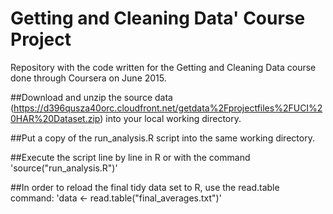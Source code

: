 # Getting and Cleaning Data' Course Project
Repository with the code written for the Getting and Cleaning Data course done through Coursera on June 2015.

##Download and unzip the source data (https://d396qusza40orc.cloudfront.net/getdata%2Fprojectfiles%2FUCI%20HAR%20Dataset.zip)
into your local working directory.

##Put a copy of the run_analysis.R script into the same working directory.

##Execute the script line by line in R or with the command 'source("run_analysis.R")'

##In order to reload the final tidy data set to R, use the read.table command:
'data <- read.table("final_averages.txt")'
